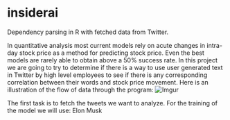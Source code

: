 # insiderai
Dependency parsing in R with fetched data from Twitter.

In quantitative analysis most current models rely on acute changes in intra-day stock price as a method for predicting stock price. Even the best models are rarely able to obtain above a 50% success rate. In this project we are going to try to determine if there is a way to use user generated text in Twitter by high level employees to see if there is any corresponding correlation between their words and stock price movement. Here is an illustration of the flow of data through the program:
![Imgur](https://i.imgur.com/iiDITBY.jpg)

The first task is to fetch the tweets we want to analyze. For the training of the model we will use:
Elon Musk
